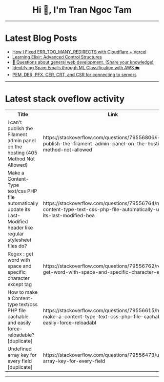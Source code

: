 <h1 align="center">Hi 👋, I'm Tran Ngoc Tam</h1>

---

# Latest Blog Posts 
<!-- BLOG-POST-LIST:START -->
- [How I Fixed ERR_TOO_MANY_REDIRECTS with Cloudflare + Vercel](https://dev.to/samitkapoor/how-i-fixed-errtoomanyredirects-with-cloudflare-vercel-1dbd)
- [Learning Elixir: Advanced Control Structures](https://dev.to/abreujp/learning-elixir-advanced-control-structures-132n)
- [🧩 Questions about general web development. &lpar;Share your knowledge&rpar;](https://dev.to/geanny_deraben_75b1f0f21/questions-about-general-web-development-share-your-knowledge-54nn)
- [Identifying Spam Emails through ML Classification with AWS ☁️](https://dev.to/aws-builders/identifying-spam-emails-through-ml-classification-with-aws-3f0g)
- [PEM, DER, PFX, CER, CRT, and CSR for connecting to servers](https://dev.to/hobbyistprogrammerar/pem-der-pfx-cer-crt-and-csr-for-connecting-to-servers-54k1)
<!-- BLOG-POST-LIST:END -->

---

# Latest stack oveflow activity
<table>
  <tr><th>Title</th><th>Link</th></tr>
  <!-- STACKOVERFLOW:START --><tr><td>I can&#39;t publish the Filament admin panel on the hosting &lpar;405 Method Not Allowed&rpar;</td><td>https://stackoverflow.com/questions/79556806/i-cant-publish-the-filament-admin-panel-on-the-hosting-405-method-not-allowed</td></tr><tr><td>Make a Content-Type text/css PHP file automatically update its Last-Modified header like regular stylesheet files do?</td><td>https://stackoverflow.com/questions/79556764/make-a-content-type-text-css-php-file-automatically-update-its-last-modified-hea</td></tr><tr><td>Regex : get word with space and specific character except tag</td><td>https://stackoverflow.com/questions/79556762/regex-get-word-with-space-and-specific-character-except-tag</td></tr><tr><td>How to make a Content-type text/css PHP file cachable and easily force-reloadable? [duplicate]</td><td>https://stackoverflow.com/questions/79556615/how-to-make-a-content-type-text-css-php-file-cachable-and-easily-force-reloadabl</td></tr><tr><td>Undefined array key for every field [duplicate]</td><td>https://stackoverflow.com/questions/79556473/undefined-array-key-for-every-field</td></tr><!-- STACKOVERFLOW:END -->
</table>

---


